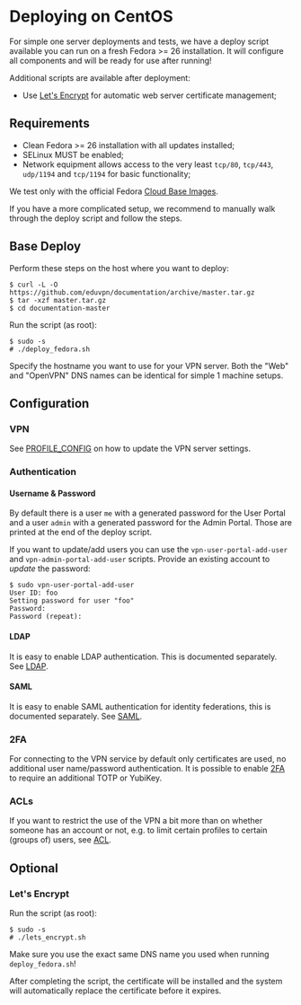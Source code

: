 # Deploying on CentOS

For simple one server deployments and tests, we have a deploy script available 
you can run on a fresh Fedora >= 26 installation. It will configure all 
components and will be ready for use after running!

Additional scripts are available after deployment:

* Use [Let's Encrypt](https://letsencrypt.org/) for automatic web server 
  certificate management;

## Requirements

* Clean Fedora >= 26 installation with all updates installed;
* SELinux MUST be enabled;
* Network equipment allows access to the very least `tcp/80`, `tcp/443`, 
  `udp/1194` and `tcp/1194` for basic functionality;

We test only with the official Fedora 
[Cloud Base Images](https://alt.fedoraproject.org/cloud/).
 
If you have a more complicated setup, we recommend to manually walk through 
the deploy script and follow the steps.

## Base Deploy

Perform these steps on the host where you want to deploy:

    $ curl -L -O https://github.com/eduvpn/documentation/archive/master.tar.gz
    $ tar -xzf master.tar.gz
    $ cd documentation-master

Run the script (as root):

    $ sudo -s
    # ./deploy_fedora.sh

Specify the hostname you want to use for your VPN server. Both the "Web" and 
"OpenVPN" DNS names can be identical for simple 1 machine setups.

## Configuration

### VPN

See [PROFILE_CONFIG](PROFILE_CONFIG.md) on how to update the VPN server 
settings.

### Authentication 

#### Username & Password

By default there is a user `me` with a generated password for the User Portal
and a user `admin` with a generated password for the Admin Portal. Those are
printed at the end of the deploy script.

If you want to update/add users you can use the `vpn-user-portal-add-user` and
`vpn-admin-portal-add-user` scripts. Provide an existing account to _update_ 
the password:

    $ sudo vpn-user-portal-add-user
    User ID: foo
    Setting password for user "foo"
    Password: 
    Password (repeat): 

#### LDAP

It is easy to enable LDAP authentication. This is documented separately. See
[LDAP](LDAP.md).

#### SAML

It is easy to enable SAML authentication for identity federations, this is 
documented separately. See [SAML](SAML.md).

### 2FA

For connecting to the VPN service by default only certificates are used, no 
additional user name/password authentication. It is possible to enable 
[2FA](2FA.md) to require an additional TOTP or YubiKey.

### ACLs

If you want to restrict the use of the VPN a bit more than on whether someone
has an account or not, e.g. to limit certain profiles to certain (groups of)
users, see [ACL](ACL.md).

## Optional

### Let's Encrypt

Run the script (as root):

    $ sudo -s
    # ./lets_encrypt.sh

Make sure you use the exact same DNS name you used when running 
`deploy_fedora.sh`! 

After completing the script, the certificate will be installed and the system 
will automatically replace the certificate before it expires.
